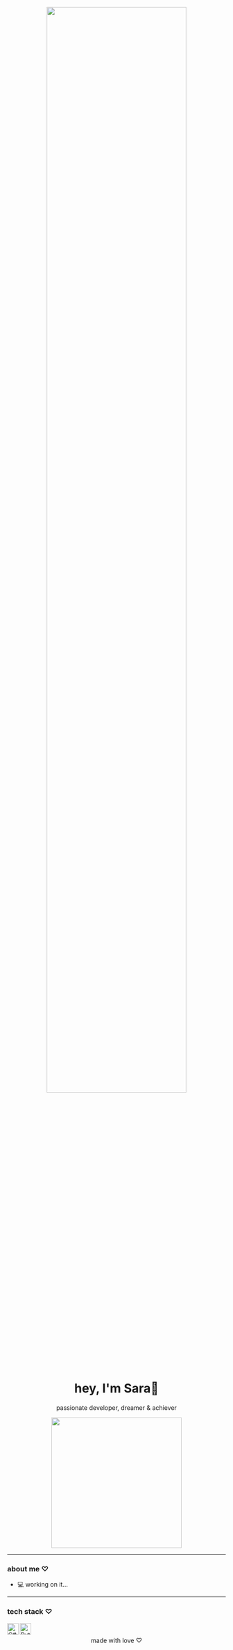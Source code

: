 <p align="center">
  <img src="https://media.giphy.com/media/26n6WywJyh39n1pBu/giphy.gif" width="80%" />
</p>


<h1 align="center">hey, I'm Sara🫧</h1>

<p align="center">
  passionate developer, dreamer & achiever
</p>

<p align="center">
  <img src="https://i.pinimg.com/originals/6a/47/ef/6a47ef2e40efbcb3786a18c91f5e7a02.gif" width="300">
</p>

---

### about me ♡

- 💻 working on it...

---

### tech stack ♡

<img align="left" alt="C#" width="26px" src="https://cdn.jsdelivr.net/gh/devicons/devicon/icons/csharp/csharp-original.svg" />
<img align="left" alt="Python" width="26px" src="https://cdn.jsdelivr.net/gh/devicons/devicon/icons/python/python-original.svg" />
<br />


<p align="center">
  made with love ♡
</p>
